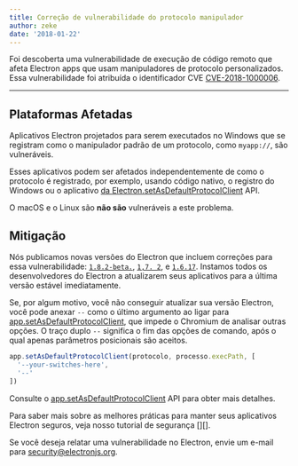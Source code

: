 ```yaml
---
title: Correção de vulnerabilidade do protocolo manipulador
author: zeke
date: '2018-01-22'
---
```


Foi descoberta uma vulnerabilidade de execução de código remoto que afeta Electron apps que usam manipuladores de protocolo personalizados. Essa vulnerabilidade foi atribuída o identificador CVE [CVE-2018-1000006][].

---

## Plataformas Afetadas

Aplicativos Electron projetados para serem executados no Windows que se registram como o manipulador padrão de um protocolo, como `myapp://`, são vulneráveis.

Esses aplicativos podem ser afetados independentemente de como o protocolo é registrado, por exemplo, usando código nativo, o registro do Windows ou o aplicativo [da Electron.setAsDefaultProtocolClient][] API.

O macOS e o Linux são **não são** vulneráveis a este problema.

## Mitigação

Nós publicamos novas versões do Electron que incluem correções para essa vulnerabilidade: [`1.8.2-beta.`](https://github.com/electron/electron/releases/tag/v1.8.2-beta.5), [`1,7. 2`](https://github.com/electron/electron/releases/tag/v1.7.12), e [`1.6.17`](https://github.com/electron/electron/releases/tag/v2.6.17). Instamos todos os desenvolvedores do Electron a atualizarem seus aplicativos para a última versão estável imediatamente.

Se, por algum motivo, você não conseguir atualizar sua versão Electron, você pode anexar `--` como o último argumento ao ligar para [app.setAsDefaultProtocolClient][], que impede o Chromium de analisar outras opções. O traço duplo `--` significa o fim das opções de comando, após o qual apenas parâmetros posicionais são aceitos.

```js
app.setAsDefaultProtocolClient(protocolo, processo.execPath, [
  '--your-switches-here',
  '--'
])
```

Consulte o [app.setAsDefaultProtocolClient][] API para obter mais detalhes.

Para saber mais sobre as melhores práticas para manter seus aplicativos Electron seguros, veja nosso tutorial de segurança [][].

Se você deseja relatar uma vulnerabilidade no Electron, envie um e-mail para security@electronjs.org.

[4]: https://electronjs.org/docs/tutorial/security

[5]: https://electronjs.org/docs/tutorial/security
[app.setAsDefaultProtocolClient]: https://electronjs.org/docs/api/app#appsetasdefaultprotocolclientprotocol-path-args-macos-windows
[da Electron.setAsDefaultProtocolClient]: https://electronjs.org/docs/api/app#appsetasdefaultprotocolclientprotocol-path-args-macos-windows
[CVE-2018-1000006]: https://cve.mitre.org/cgi-bin/cvename.cgi?name=CVE-2018-1000006
